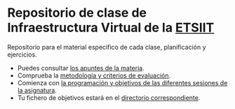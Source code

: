 # Repositorio de clase de Infraestructura Virtual de la [ETSIIT](https://etsiit.ugr.es)


Repositorio para el material específico de cada clase, planificación y ejercicios.

* Puedes consultar [los apuntes de la materia](http://jj.github.io/IV).
* Comprueba la [metodología y criterios de evaluación](Metodología_y_criterios_de_evaluación.md).
* Comienza con [la programación y objetivos de las diferentes sesiones de la asignatura](sesiones/README.md).
* Tu fichero de objetivos estará en el [directorio correspondiente](objetivos/README.md).
